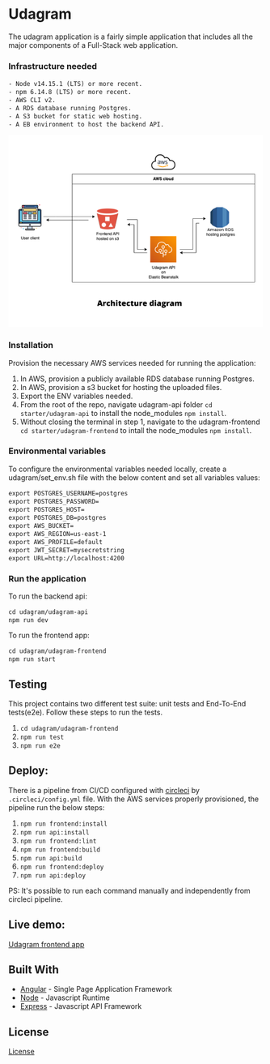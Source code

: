 # Udagram

The udagram application is a fairly simple application that includes all the major components of a Full-Stack web application.

### Infrastructure needed

```
- Node v14.15.1 (LTS) or more recent.
- npm 6.14.8 (LTS) or more recent.
- AWS CLI v2.
- A RDS database running Postgres.
- A S3 bucket for static web hosting.
- A EB environment to host the backend API.

```

![architecture-diagram](./docs/architecture-diagram.png)

### Installation

Provision the necessary AWS services needed for running the application:

1. In AWS, provision a publicly available RDS database running Postgres. <Place holder for link to classroom article>
1. In AWS, provision a s3 bucket for hosting the uploaded files. <Place holder for tlink to classroom article>
2. Export the ENV variables needed.
3. From the root of the repo, navigate udagram-api folder `cd starter/udagram-api` to install the node_modules `npm install`. 
4. Without closing the terminal in step 1, navigate to the udagram-frontend `cd starter/udagram-frontend` to intall the node_modules `npm install`.

### Environmental variables

To configure the environmental variables needed locally, create a udagram/set_env.sh file with the below content and set all variables values:

```
export POSTGRES_USERNAME=postgres
export POSTGRES_PASSWORD=
export POSTGRES_HOST=
export POSTGRES_DB=postgres
export AWS_BUCKET=
export AWS_REGION=us-east-1
export AWS_PROFILE=default
export JWT_SECRET=mysecretstring
export URL=http://localhost:4200
```


### Run the application

To run the backend api:
```
cd udagram/udagram-api
npm run dev
```

To run the frontend app:
```
cd udagram/udagram-frontend
npm run start
```

## Testing

This project contains two different test suite: unit tests and End-To-End tests(e2e). Follow these steps to run the tests.

1. `cd udagram/udagram-frontend`
2. `npm run test`
3. `npm run e2e`

## Deploy:

There is a pipeline from CI/CD configured with [circleci](https://circleci.com/) by `.circleci/config.yml` file. With the AWS services properly provisioned, the pipeline run the below steps:

1. `npm run frontend:install`
2. `npm run api:install`
3. `npm run frontend:lint`
4. `npm run frontend:build`
5. `npm run api:build`
6. `npm run frontend:deploy`
7. `npm run api:deploy`

PS: It's possible to run each command manually and independently from circleci pipeline. 

## Live demo:

[Udagram frontend app](http://udagram.27122022.s3-website-us-east-1.amazonaws.com)
## Built With

- [Angular](https://angular.io/) - Single Page Application Framework
- [Node](https://nodejs.org) - Javascript Runtime
- [Express](https://expressjs.com/) - Javascript API Framework

## License

[License](LICENSE.txt)
